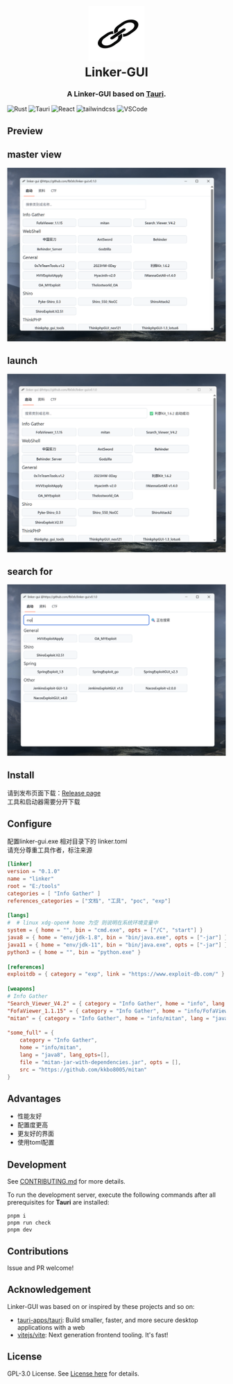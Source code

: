 <h1 align="center">
  <img src="./src-tauri/icons/icon.png" alt="Clash" width="128" />
  <br>
  Linker-GUI
  <br>
</h1>

<h3 align="center">
A Linker-GUI based on <a href="https://github.com/tauri-apps/tauri">Tauri</a>.
</h3>


![Rust](https://img.shields.io/badge/Rust-000000?logo=rust&logoColor=white)
![Tauri](https://img.shields.io/badge/Tauri-24C8D8?logo=tauri&logoColor=white)
![React](https://img.shields.io/badge/React-20232a.svg?logo=react&logoColor=61DAFB)
![tailwindcss](https://img.shields.io/badge/tailwindcss-38B2AC.svg?logo=tailwind-css&logoColor=white)
![VSCode](https://img.shields.io/badge/VSCode-007ACC?logo=visual-studio-code&logoColor=white)

## Preview
## master view
![预览](./linker-usage.png)
## launch
![launch](./linker-launch.png)
## search for 
![search](./linker-searching.png)
## Install

请到发布页面下载：[Release page](https://github.com/fb0sh/linker-gui/releases)<br>
工具和启动器需要分开下载


## Configure
配置linker-gui.exe 相对目录下的 linker.toml<br>
请充分尊重工具作者，标注来源
```toml
[linker]
version = "0.1.0"
name = "linker"
root = "E:/tools"
categories = [ "Info Gather" ]
references_categories = ["文档", "工具", "poc", "exp"]

[langs]
#  # linux xdg-open# home 为空 则说明在系统环境变量中
system = { home = "", bin = "cmd.exe", opts = ["/C", "start"] }
java8 = { home = "env/jdk-1.8", bin = "bin/java.exe", opts = ["-jar"] }
java11 = { home = "env/jdk-11", bin = "bin/java.exe", opts = ["-jar"] }
python3 = { home = "", bin = "python.exe" }

[references]
exploitdb = { category = "exp", link = "https://www.exploit-db.com/" }

[weapons]
# Info Gather
"Search_Viewer_V4.2" = { category = "Info Gather", home = "info", lang = "system", file = "Search_Viewer_V4.2.exe", src = "https://github.com/G3et/Search_Viewer" }
"FofaViewer_1.1.15" = { category = "Info Gather", home = "info/FofaViewer_1.1.15_JDK8", lang = "java8", file = "fofaviewer.jar", src = "https://github.com/wgpsec/fofa_viewer" }
"mitan" = { category = "Info Gather", home = "info/mitan", lang = "java8", file = "mitan-jar-with-dependencies.jar", src = "https://github.com/kkbo8005/mitan" }

"some_full" = {
    category = "Info Gather", 
    home = "info/mitan", 
    lang = "java8", lang_opts=[],
    file = "mitan-jar-with-dependencies.jar", opts = [],
    src = "https://github.com/kkbo8005/mitan"
}
```
## Advantages
- 性能友好
- 配置度更高
- 更友好的界面
- 使用toml配置

## Development

See [CONTRIBUTING.md](./CONTRIBUTING.md) for more details.

To run the development server, execute the following commands after all prerequisites for **Tauri** are installed:

```shell
pnpm i
pnpm run check
pnpm dev
```

## Contributions

Issue and PR welcome!

## Acknowledgement

Linker-GUI was based on or inspired by these projects and so on:

- [tauri-apps/tauri](https://github.com/tauri-apps/tauri): Build smaller, faster, and more secure desktop applications with a web
- [vitejs/vite](https://github.com/vitejs/vite): Next generation frontend tooling. It's fast!

## License

GPL-3.0 License. See [License here](./LICENSE) for details.